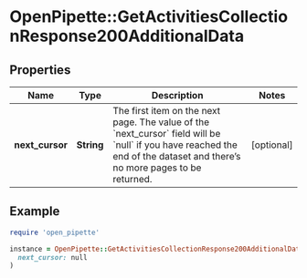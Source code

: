 # OpenPipette::GetActivitiesCollectionResponse200AdditionalData

## Properties

| Name | Type | Description | Notes |
| ---- | ---- | ----------- | ----- |
| **next_cursor** | **String** | The first item on the next page. The value of the &#x60;next_cursor&#x60; field will be &#x60;null&#x60; if you have reached the end of the dataset and there’s no more pages to be returned. | [optional] |

## Example

```ruby
require 'open_pipette'

instance = OpenPipette::GetActivitiesCollectionResponse200AdditionalData.new(
  next_cursor: null
)
```

